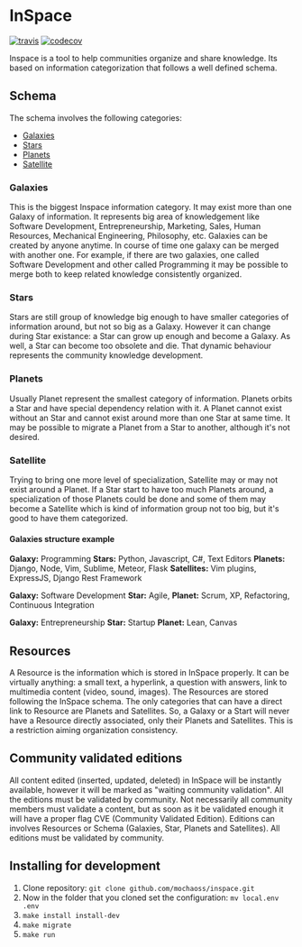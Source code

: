 # InSpace

[![travis](https://travis-ci.org/cacarrara/inspace.svg?branch=master)](https://travis-ci.org/cacarrara/inspace/)
[![codecov](https://codecov.io/gh/cacarrara/inspace/branch/master/graph/badge.svg)](https://codecov.io/gh/cacarrara/inspace)

Inspace is a tool to help communities organize and share knowledge. Its
based on information categorization that follows a well defined schema.


## Schema

The schema involves the following categories:

* [Galaxies](#galaxies)
* [Stars](#stars)
* [Planets](#planets)
* [Satellite](#satellite)

### Galaxies

This is the biggest Inspace information category. It may exist more than
one Galaxy of information. It represents big area of knowledgement like
Software Development, Entrepreneurship, Marketing, Sales, Human
Resources, Mechanical Engineering, Philosophy, etc. Galaxies can be
created by anyone anytime.  In course of time one galaxy can be merged
with another one. For example, if there are two galaxies, one called
Software Development and other called Programming it may be possible to
merge both to keep related knowledge consistently organized.

### Stars

Stars are still group of knowledge big enough to have smaller categories
of information around, but not so big as a Galaxy. However it can change
during Star existance: a Star can grow up enough and become a Galaxy. As
well, a Star can become too obsolete and die. That dynamic behaviour
represents the community knowledge development.

### Planets

Usually Planet represent the smallest category of information. Planets
orbits a Star and have special dependency relation with it. A Planet
cannot exist without an Star and cannot exist around more than one Star
at same time. It may be possible to migrate a Planet from a Star to
another, although it's not desired.

### Satellite

Trying to bring one more level of specialization, Satellite may or may
not exist around a Planet. If a Star start to have too much Planets
around, a specialization of those Planets could be done and some of them
may become a Satellite which is kind of information group not too big,
but it's good to have them categorized.

#### Galaxies structure example

**Galaxy:** Programming  **Stars:** Python, Javascript, C#, Text Editors
**Planets:** Django, Node, Vim, Sublime, Meteor, Flask  **Satellites:**
Vim plugins, ExpressJS, Django Rest Framework  

**Galaxy:** Software Development  **Star:** Agile,  **Planet:** Scrum,
XP, Refactoring, Continuous Integration  

**Galaxy:** Entrepreneurship  **Star:** Startup  **Planet:** Lean,
Canvas  


## Resources

A Resource is the information which is stored in InSpace properly. It
can be virtually anything: a small text, a hyperlink, a question with
answers, link to multimedia content (video, sound, images).  The
Resources are stored following the InSpace schema. The only categories
that can have a direct link to Resource are Planets and Satellites. So,
a Galaxy or a Start will never have a Resource directly associated, only
their Planets and Satellites. This is a restriction aiming organization
consistency.


## Community validated editions

All content edited (inserted, updated, deleted) in InSpace will be
instantly available, however it will be marked as "waiting community
validation". All the editions must be validated by community. Not
necessarily all community members must validate a content, but as soon
as it be validated enough it will have a proper flag CVE (Community
Validated Edition).  Editions can involves Resources or Schema
(Galaxies, Star, Planets and Satellites). All editions must be validated
by community.


## Installing for development

1. Clone repository: `git clone github.com/mochaoss/inspace.git`
2. Now in the folder that you cloned set the configuration: `mv local.env .env`
3. `make install install-dev`
5. `make migrate`
6. `make run`

